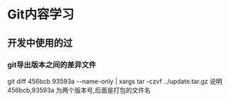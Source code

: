 # Git内容学习
## 开发中使用的过
### git导出版本之间的差异文件
git diff 456bcb 93593a --name-only | xargs tar -czvf ../update.tar.gz
说明 456bcb,93593a 为两个版本号,后面是打包的文件名
